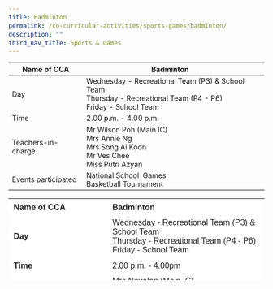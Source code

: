 ```yaml
---
title: Badminton
permalink: /co-curricular-activities/sports-games/badminton/
description: ""
third_nav_title: Sports & Games
---
```

|Name of CCA|Badminton|  |
| -------- | ------- | --------------- |
|Day | Wednesday - Recreational Team (P3) & School Team<br>Thursday - Recreational Team (P4 - P6)<br>Friday - School Team
| Time |2.00 p.m. - 4.00 p.m. 
|Teachers-in-charge |Mr Wilson Poh (Main IC)<br>Mrs Annie Ng <br/> Mrs Song Ai Koon <br/>Mr Ves Chee<br>Miss Putri Azyan
|Events participated    |National School  Games<br/>Basketball Tournament

<table style="box-sizing: inherit; border-collapse: collapse; border-spacing: 0px; max-width: 100%; color: rgb(34, 34, 34); font-family: &quot;Source Sans Pro&quot;, sans-serif; font-size: 16px; font-style: normal; font-variant-ligatures: normal; font-variant-caps: normal; font-weight: 400; letter-spacing: normal; orphans: 2; text-align: start; text-transform: none; white-space: normal; widows: 2; word-spacing: 0px; -webkit-text-stroke-width: 0px; background-color: rgb(255, 255, 255); text-decoration-thickness: initial; text-decoration-style: initial; text-decoration-color: initial; height: 161px; width: 792.225px;" border="0"><tbody style="box-sizing: inherit;"><tr style="box-sizing: inherit; background: rgb(255, 255, 255); height: 23px;"><td style="box-sizing: inherit; padding: 5px 10px; width: 283.737px; height: 23px;"><strong style="box-sizing: inherit; font-weight: 700;">Name of CCA<td style="box-sizing: inherit; padding: 5px 10px; width: 507.487px; height: 23px;"><strong style="box-sizing: inherit; font-weight: 700;">Badminton</strong><tr style="box-sizing: inherit; background: rgb(255, 255, 255); height: 23px;"><td style="box-sizing: inherit; padding: 5px 10px; width: 283.737px; height: 23px;"><strong style="box-sizing: inherit; font-weight: 700;">Day</strong></td><td style="box-sizing: inherit; padding: 5px 10px; width: 507.487px; height: 23px;">Wednesday - Recreational Team (P3) & School Team<br>Thursday - Recreational Team (P4 - P6)<br>Friday - School Team<br style="box-sizing: inherit;"></td></tr><tr style="box-sizing: inherit; background: rgb(255, 255, 255); height: 23px;"><td style="box-sizing: inherit; padding: 5px 10px; width: 283.737px; height: 23px;"><strong style="box-sizing: inherit; font-weight: 700;">Time</strong></td><td style="box-sizing: inherit; padding: 5px 10px; width: 507.487px; height: 23px;">2.00 p.m. - 4.00pm </td></tr><tr style="box-sizing: inherit; background: rgb(255, 255, 255); height: 23px;"><td style="box-sizing: inherit; padding: 5px 10px; width: 283.737px; height: 23px;"><strong style="box-sizing: inherit; font-weight: 700;">Teachers-in-charge</strong></td><td style="box-sizing: inherit; padding: 5px 10px; width: 507.487px; height: 23px;">Mrs Navelen (Main IC)<br>Mr Wong Soon Teck<br>Mr Lim Kiat Siong<br>Mr Tan Ban Sun<br>Ms Tan Soi Moy</td></tr><tr style="box-sizing: inherit; background: rgb(255, 255, 255); height: 23px;"><td style="box-sizing: inherit; padding: 5px 10px; width: 791.225px; height: 23px;" colspan="2"><p style="box-sizing: inherit; font-size: 1em;">Currently, the badminton CCA consists of the recreation group and the school team. Both sessions are conducted by professional coaches engaged by the school.</P><p style="box-sizing: inherit; font-size: 1em;"><strong style="box-sizing: inherit; font-weight: 700;"><u style="box-sizing: inherit;">Recreation<br style="box-sizing: inherit;"></u></strong>We hope that the pupils in the recreation group will be equipped with the basic techniques and rules of the game.</p>1. Basic handling of the badminton rackets<br>2. Understand the rules of the game<br>3. Serving of the shuttlecock<br>4. Basic footwork<p style="box-sizing: inherit; font-size: 1em;"><strong style="box-sizing: inherit; font-weight: 700;"><u style="box-sizing: inherit;">School Team<br style="box-sizing: inherit;"></u></strong>The training is conducted by professional coaches engaged by the school. We hope to develop teams that are capable of competing well in the National School Games.
<br><br>
		<img src="/images/CoCurricularActivities/Badminton/Badminton%20CCA%202023.jpg" style="width:80%">